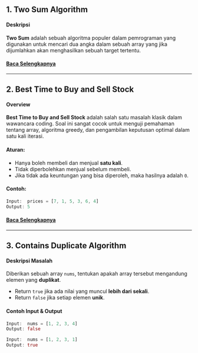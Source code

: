 ## 1. Two Sum Algorithm

#### Deskripsi
**Two Sum** adalah sebuah algoritma populer dalam pemrograman yang digunakan 
untuk mencari dua angka dalam sebuah array yang jika dijumlahkan 
akan menghasilkan sebuah target tertentu.  

####  [ Baca Selengkapnya](https://github.com/juahadinata/belajar-leetcode/blob/main/penjelasan/two_sum.md)

---

## 2. Best Time to Buy and Sell Stock

#### Overview

**Best Time to Buy and Sell Stock** adalah salah satu masalah klasik dalam wawancara coding. 
Soal ini sangat cocok untuk menguji pemahaman tentang array, algoritma greedy, 
dan pengambilan keputusan optimal dalam satu kali iterasi.


#### Aturan:
- Hanya boleh membeli dan menjual **satu kali**.
- Tidak diperbolehkan menjual sebelum membeli.
- Jika tidak ada keuntungan yang bisa diperoleh, maka hasilnya adalah `0`.

####  Contoh:
```dart
Input:  prices = [7, 1, 5, 3, 6, 4]
Output: 5
``` 

####  [ Baca Selengkapnya](https://github.com/juahadinata/belajar-leetcode/blob/main/penjelasan/besttime_to_buy_and_sell_stck.md)

---

## 3. Contains Duplicate Algorithm

#### Deskripsi Masalah
Diberikan sebuah array `nums`, tentukan apakah array tersebut mengandung elemen yang **duplikat**.

- Return `true` jika ada nilai yang muncul **lebih dari sekali**.
- Return `false` jika setiap elemen **unik**.

#### Contoh Input & Output

```dart
Input:  nums = [1, 2, 3, 4]
Output: false

Input:  nums = [1, 2, 3, 1]
Output: true
```
